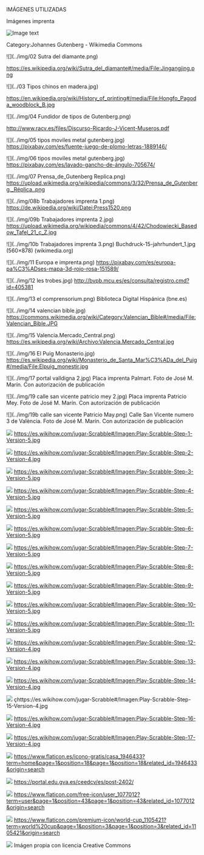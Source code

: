 IMÁGENES UTILIZADAS

Imágenes imprenta


![Image text](https://gitlab.com/jaime-perez-castellanos/API_REST_Scrabble/-/blob/master/public/img/01%20Gutenberg.jpg)

Category:Johannes Gutenberg - Wikimedia Commons

![](../img/02 Sutra del diamante.png)

https://es.wikipedia.org/wiki/Sutra_del_diamante#/media/File:Jingangjing.png

![](../03 Tipos chinos en madera.jpg)

https://en.wikipedia.org/wiki/History_of_printing#/media/File:Hongfo_Pagoda_woodblock_B.jpg


![](../img/04 Fundidor de tipos de Gutenberg.png)

http://www.racv.es/files/Discurso-Ricardo-J-Vicent-Museros.pdf

![](../img/05 tipos moviles metal gutenberg.jpg)
https://pixabay.com/es/fuente-juego-de-plomo-letras-1889146/

![](../img/06 tipos moviles metal gutenberg.jpg)
https://pixabay.com/es/lavado-gancho-de-ángulo-705674/

![](../img/07 Prensa_de_Gutenberg Replica.png)
https://upload.wikimedia.org/wikipedia/commons/3/32/Prensa_de_Gutenberg._Réplica..png

![](../img/08b Trabajadores imprenta 1.png)
https://de.wikipedia.org/wiki/Datei:Press1520.png

![](../img/09b Trabajadores imprenta 2.jpg)
https://upload.wikimedia.org/wikipedia/commons/4/42/Chodowiecki_Basedow_Tafel_21_c_Z.jpg

![](../img/10b Trabajadores imprenta 3.png)
Buchdruck-15-jahrhundert_1.jpg (560×878) (wikimedia.org)

![](../img/11 Europa e imprenta.png)
https://pixabay.com/es/europa-pa%C3%ADses-mapa-3d-rojo-rosa-151589/

![](../img/12 les trobes.jpg)
http://bvpb.mcu.es/es/consulta/registro.cmd?id=405381

![](../img/13 el comprensorium.png)
Biblioteca Digital Hispánica (bne.es)

![](../img/14 valencian bible.jpg)
https://commons.wikimedia.org/wiki/Category:Valencian_Bible#/media/File:Valencian_Bible.JPG

![](../img/15 Valencia.Mercado_Central.png)
https://es.wikipedia.org/wiki/Archivo:Valencia.Mercado_Central.jpg

![](../img/16 El Puig Monasterio.jpg)
https://es.wikipedia.org/wiki/Monasterio_de_Santa_Mar%C3%ADa_del_Puig#/media/File:Elpuig_monestir.jpg


![](../img/17 portal valldigna 2.jpg)
Placa imprenta Palmart. Foto de José M. Marín. Con autorización de publicación

![](../img/19 calle san vicente patricio mey 2.jpg)
Placa imprenta Patricio Mey. Foto de José M. Marín. Con autorización de publicación

![](../img/19b calle san vicente Patricio May.png)
Calle San Vicente numero 3 de València. Foto de José M. Marín. Con autorización de publicación

![](../img/0regla1.1.png)
https://es.wikihow.com/jugar-Scrabble#/Imagen:Play-Scrabble-Step-1-Version-5.jpg

![](../img/0regla1.2.png)
https://es.wikihow.com/jugar-Scrabble#/Imagen:Play-Scrabble-Step-2-Version-4.jpg

![](../img/0regla1.3.png)
https://es.wikihow.com/jugar-Scrabble#/Imagen:Play-Scrabble-Step-3-Version-5.jpg

![](../img/0regla1.4.png)
https://es.wikihow.com/jugar-Scrabble#/Imagen:Play-Scrabble-Step-4-Version-5.jpg

![](../img/0regla1.5.png)
https://es.wikihow.com/jugar-Scrabble#/Imagen:Play-Scrabble-Step-5-Version-5.jpg


![](../img/0regla2.1.png)
https://es.wikihow.com/jugar-Scrabble#/Imagen:Play-Scrabble-Step-6-Version-5.jpg

![](../img/0regla2.2.png)
https://es.wikihow.com/jugar-Scrabble#/Imagen:Play-Scrabble-Step-7-Version-5.jpg

![](../img/0regla2.3.png)
https://es.wikihow.com/jugar-Scrabble#/Imagen:Play-Scrabble-Step-8-Version-5.jpg

![](../img/0regla2.4.png)
https://es.wikihow.com/jugar-Scrabble#/Imagen:Play-Scrabble-Step-9-Version-5.jpg

![](../img/0regla2.5.png)
https://es.wikihow.com/jugar-Scrabble#/Imagen:Play-Scrabble-Step-10-Version-5.jpg

![](../img/0regla2.6.png)
https://es.wikihow.com/jugar-Scrabble#/Imagen:Play-Scrabble-Step-11-Version-5.jpg

![](../img/0regla2.7.png)
https://es.wikihow.com/jugar-Scrabble#/Imagen:Play-Scrabble-Step-12-Version-4.jpg

![](../img/0regla3.1.png)
https://es.wikihow.com/jugar-Scrabble#/Imagen:Play-Scrabble-Step-13-Version-4.jpg

![](../img/0regla3.2.png)
https://es.wikihow.com/jugar-Scrabble#/Imagen:Play-Scrabble-Step-14-Version-4.jpg

![](../img/0regla3.3.png)
çhttps://es.wikihow.com/jugar-Scrabble#/Imagen:Play-Scrabble-Step-15-Version-4.jpg

![](../img/0regla3.4.png)
https://es.wikihow.com/jugar-Scrabble#/Imagen:Play-Scrabble-Step-16-Version-4.jpg

![](../img/0regla3.5.png)
https://es.wikihow.com/jugar-Scrabble#/Imagen:Play-Scrabble-Step-17-Version-4.jpg

![](../img/home.png)
https://www.flaticon.es/icono-gratis/casa_1946433?term=home&page=1&position=18&page=1&position=18&related_id=1946433&origin=search

![](../img/logoceed.png)
https://portal.edu.gva.es/ceedcv/es/post-2402/

![](../img/user.png)
https://www.flaticon.com/free-icon/user_1077012?term=user&page=1&position=43&page=1&position=43&related_id=1077012&origin=search

![](../img/world-cup.png)
https://www.flaticon.com/premium-icon/world-cup_1105421?term=world%20cup&page=1&position=3&page=1&position=3&related_id=1105421&origin=search

![](../img/animacionSVGPodium.svg)
Imágen propia con licencia Creative Commons




